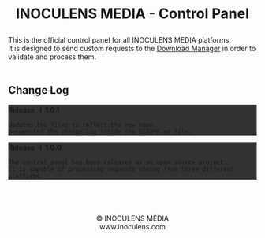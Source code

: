 # <p align="center"><b>INOCULENS MEDIA</b> - Control Panel

This is the official control panel for all INOCULENS MEDIA platforms.<br/>
It is designed to send custom requests to the [Download Manager](https://github.com/inoculens/download-manager) in order to validate and process them.<br><br>

## Change Log<br>
<div style="background-color: rgb(50, 50, 50);">
<b>Release 〢 1.0.1</b><br>

```
Updated the files to reflect the new name.
Documented the change log inside the README.md file.
```
</div>

<div style="background-color: rgb(50, 50, 50);">
<b>Release 〢 1.0.0</b><br>

```
The control panel has been released as an open source project.
It is capable of processing requests coming from three different platforms.
```
</div>

<br>

#
<p align="center">© INOCULENS MEDIA<br/>www.inoculens.com<br>